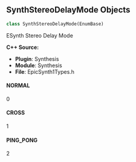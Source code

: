 ## SynthStereoDelayMode Objects

```python
class SynthStereoDelayMode(EnumBase)
```

ESynth Stereo Delay Mode

**C++ Source:**

- **Plugin**: Synthesis
- **Module**: Synthesis
- **File**: EpicSynth1Types.h

<a id="unreal.SynthStereoDelayMode.NORMAL"></a>

#### NORMAL

0

<a id="unreal.SynthStereoDelayMode.CROSS"></a>

#### CROSS

1

<a id="unreal.SynthStereoDelayMode.PING_PONG"></a>

#### PING_PONG

2

<a id="unreal.Synth1PatchSource"></a>